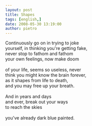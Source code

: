 ```yaml
---
layout: post
title: Shapes
tags: [english,]
date: 2008-05-30 13:19:00
author: pietro
---
```

Continuously go on in trying to joke<br/>yourself, in thinking you're getting fake,<br/>never stop to fathom and fathom<br/>your own feelings, now make doom<br/><br/>of your life, seems so useless, never<br/>think you might know the brain forever,<br/>as it shapes from life to death,<br/>and you may free up your breath.<br/><br/>And in years and days<br/>and ever, break out your ways<br/>to reach the skies<br/><br/>you've already dark blue painted.
